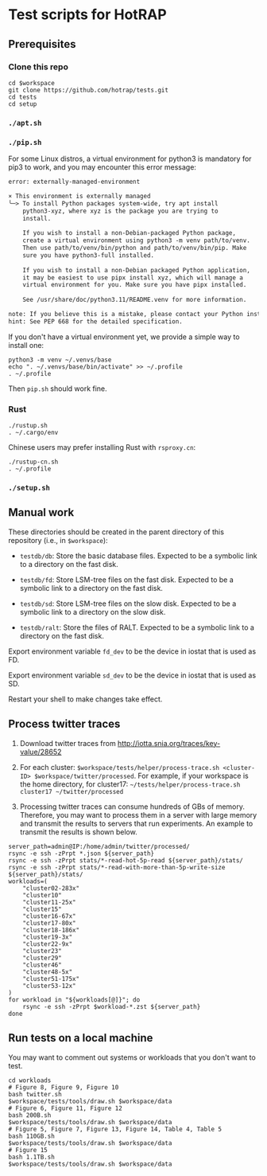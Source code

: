 # Test scripts for HotRAP

## Prerequisites

### Clone this repo

```shell
cd $workspace
git clone https://github.com/hotrap/tests.git
cd tests
cd setup
```

### `./apt.sh`

### `./pip.sh`

For some Linux distros, a virtual environment for python3 is mandatory for pip3 to work, and you may encounter this error message:

```txt
error: externally-managed-environment

× This environment is externally managed
╰─> To install Python packages system-wide, try apt install
    python3-xyz, where xyz is the package you are trying to
    install.
    
    If you wish to install a non-Debian-packaged Python package,
    create a virtual environment using python3 -m venv path/to/venv.
    Then use path/to/venv/bin/python and path/to/venv/bin/pip. Make
    sure you have python3-full installed.
    
    If you wish to install a non-Debian packaged Python application,
    it may be easiest to use pipx install xyz, which will manage a
    virtual environment for you. Make sure you have pipx installed.
    
    See /usr/share/doc/python3.11/README.venv for more information.

note: If you believe this is a mistake, please contact your Python installation or OS distribution provider. You can override this, at the risk of breaking your Python installation or OS, by passing --break-system-packages.
hint: See PEP 668 for the detailed specification.
```

If you don't have a virtual environment yet, we provide a simple way to install one:

```shell
python3 -m venv ~/.venvs/base
echo ". ~/.venvs/base/bin/activate" >> ~/.profile
. ~/.profile
```

Then `pip.sh` should work fine.

### Rust

```shell
./rustup.sh
. ~/.cargo/env
```

Chinese users may prefer installing Rust with `rsproxy.cn`:

```shell
./rustup-cn.sh
. ~/.profile
```

### `./setup.sh`

## Manual work

These directories should be created in the parent directory of this repository (i.e., in `$workspace`):

- `testdb/db`: Store the basic database files. Expected to be a symbolic link to a directory on the fast disk.

- `testdb/fd`: Store LSM-tree files on the fast disk. Expected to be a symbolic link to a directory on the fast disk.

- `testdb/sd`: Store LSM-tree files on the slow disk. Expected to be a symbolic link to a directory on the slow disk.

- `testdb/ralt`: Store the files of RALT. Expected to be a symbolic link to a directory on the fast disk.

Export environment variable `fd_dev` to be the device in iostat that is used as FD.

Export environment variable `sd_dev` to be the device in iostat that is used as SD.

Restart your shell to make changes take effect.

## Process twitter traces

1. Download twitter traces from <http://iotta.snia.org/traces/key-value/28652>

2. For each cluster: `$workspace/tests/helper/process-trace.sh <cluster-ID> $workspace/twitter/processed`. For example, if your workspace is the home directory, for cluster17: `~/tests/helper/process-trace.sh cluster17 ~/twitter/processed`

3. Processing twitter traces can consume hundreds of GBs of memory. Therefore, you may want to process them in a server with large memory and transmit the results to servers that run experiments. An example to transmit the results is shown below.

```shell
server_path=admin@IP:/home/admin/twitter/processed/
rsync -e ssh -zPrpt *.json ${server_path}
rsync -e ssh -zPrpt stats/*-read-hot-5p-read ${server_path}/stats/
rsync -e ssh -zPrpt stats/*-read-with-more-than-5p-write-size ${server_path}/stats/
workloads=(
	"cluster02-283x"
	"cluster10"
	"cluster11-25x"
	"cluster15"
	"cluster16-67x"
	"cluster17-80x"
	"cluster18-186x"
	"cluster19-3x"
	"cluster22-9x"
	"cluster23"
	"cluster29"
	"cluster46"
	"cluster48-5x"
	"cluster51-175x"
	"cluster53-12x"
)
for workload in "${workloads[@]}"; do
	rsync -e ssh -zPrpt $workload-*.zst ${server_path}
done
```

## Run tests on a local machine

You may want to comment out systems or workloads that you don't want to test.

```shell
cd workloads
# Figure 8, Figure 9, Figure 10
bash twitter.sh
$workspace/tests/tools/draw.sh $workspace/data
# Figure 6, Figure 11, Figure 12
bash 200B.sh
$workspace/tests/tools/draw.sh $workspace/data
# Figure 5, Figure 7, Figure 13, Figure 14, Table 4, Table 5
bash 110GB.sh
$workspace/tests/tools/draw.sh $workspace/data
# Figure 15
bash 1.1TB.sh
$workspace/tests/tools/draw.sh $workspace/data
```
